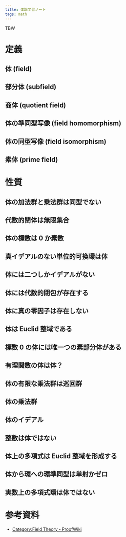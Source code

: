 ```yaml
---
title: 体論学習ノート
tags: math
---
```


TBW

# 定義
## 体 (field)
## 部分体 (subfield)
## 商体 (quotient field)
## 体の準同型写像 (field homomorphism)
## 体の同型写像 (field isomorphism)
## 素体 (prime field)

# 性質
## 体の加法群と乗法群は同型でない
## 代数的閉体は無限集合
## 体の標数は 0 か素数
## 真イデアルのない単位的可換環は体
## 体には二つしかイデアルがない
## 体には代数的閉包が存在する
## 体に真の零因子は存在しない
## 体は Euclid 整域である
## 標数 0 の体には唯一つの素部分体がある
## 有理関数の体は体？
## 体の有限な乗法群は巡回群
## 体の乗法群
## 体のイデアル
## 整数は体ではない
## 体上の多項式は Euclid 整域を形成する
## 体から環への環準同型は単射かゼロ
## 実数上の多項式環は体ではない

# 参考資料

* [Category:Field Theory - ProofWiki](https://proofwiki.org/wiki/Category:Field_Theory)
